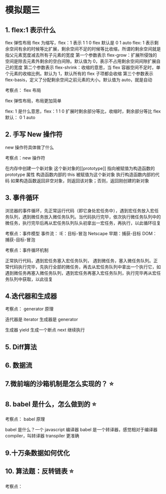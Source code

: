 # 模拟题三



## 1. flex:1  表示什么

flex 弹性布局
flex 为缩写，flex：1 表示 1 1 0
flex 默认是 0 1 auto
flex: 1 表示剩余空间有余的时候等比扩展，剩余空间不足的时候等比收缩，所谓的剩余空间就是指父元素宽度减去所有子元素的宽度
第一个参数表示 flex-grow：扩展所侵蚀的空间是除去元素外剩余的空白间隙。默认值为 0，表示不占用剩余空间间隙扩展自己的宽度
第二个参数表示 flex-shrink：收缩的意思，当 flex 容器空间不足时，单个元素的收缩比例。默认为 1，默认所有的 flex 子项都会收缩
第三个参数表示 flex-basis，定义了分配剩余空间之前元素的大小。默认值为 auto，就是自动



考察点： flex 布局

flex 弹性布局，布局更加简单

flex: 1 是什么意思，flex：1 1 0
扩展时剩余部分等比，收缩时，剩余部分等比
flex 默认： 0 1 auto



## 2. 手写 New 操作符

new 操作符具体做了什么

考察点：new 操作符

在内存中创建一个新对象
这个新对象的[[prototype]] 指向被赋值为构造函数的 prototype 属性
构造函数内部的 this 被赋值为这个新对象
执行构造函数内部的代码
如果构造函数返回非空对象，则返回该对象；否则，返回刚创建的新对象



## 3. 事件循环

浏览器的事件循环，先正常运行代码（即它身处宏任务中），遇到宏任务放入宏任务队列，遇到微任务放入微任务队列。当代码执行完毕，依次执行微任务队列中的微任务，执行完毕后再从宏任务队列队头初拿出一宏任务，再执行，以此循环往复

考察点：事件模型
事件流：
IE：目标-冒泡
Netscape 早期：捕获-目标
DOM：捕获-目标-冒泡



考察点：事件循环机制

正常执行代码，遇到宏任务塞入宏任务队列， 遇到微任务，塞入微任务队列。正常代码执行完毕，先执行全部的微任务，再去从宏任务队列中拿出一个执行它，如遇到微任务再塞入微任务队列，遇到宏任务再塞入宏任务队列，执行完毕再从宏任务队列中获取，以此往复







## 4.迭代器和生成器

考察点： generator 原理

迭代器是 iterator
生成器是 generator

生成器
yield 生成一个断点
next 继续执行

## 5. Diff算法





## 6. 数据流





## 7.微前端的沙箱机制是怎么实现的？ ⭐





## 8. babel 是什么，怎么做到的 ⭐

考察点： babel 原理

babel 是什么？一个 javascript 编译器
babel 是一个转译器，感觉相对于编译器 compiler，叫转译器 transpiler 更准确



## 9.十万条数据如何优化





## 10. 算法题：反转链表 ⭐

考察点：
